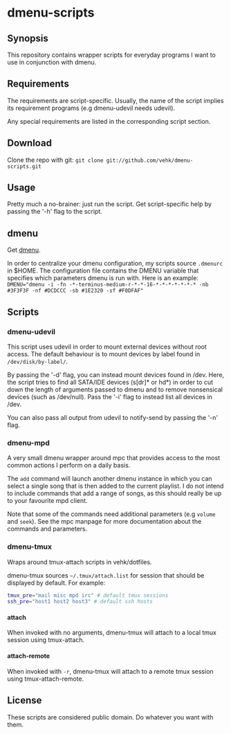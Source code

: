 dmenu-scripts
=============

## Synopsis
This repository contains wrapper scripts for everyday programs I
want to use in conjunction with dmenu.

## Requirements
The requirements are script-specific. Usually, the name of the script
implies its requirement programs (e.g dmenu-udevil needs udevil).

Any special requirements are listed in the corresponding script
section.

## Download
Clone the repo with git:
`git clone git://github.com/vehk/dmenu-scripts.git`

## Usage
Pretty much a no-brainer: just run the script.
Get script-specific help by passing the '-h' flag to the script.

## dmenu
Get [dmenu](http://tools.suckless.org/dmenu).

In order to centralize your dmenu configuration, my scripts source
`.dmenurc` in $HOME.
The configuration file contains the DMENU variable that specifies
which parameters dmenu is run with. Here is an example:
`DMENU="dmenu -i -fn -*-terminus-medium-r-*-*-16-*-*-*-*-*-*-* -nb #3F3F3F -nf #DCDCCC -sb #1E2320 -sf #F0DFAF"`

## Scripts

### dmenu-udevil
This script uses udevil in order to mount external devices without
root access. The default behaviour is to mount devices by label
found in `/dev/disk/by-label/`.

By passing the '-d' flag, you can instead mount devices found in /dev.
Here, the script tries to find all SATA/IDE devices (s[dr]\* or hd\*) in
order to cut down the length of arguments passed to dmenu and to
remove nonsensical devices (such as /dev/null).
Pass the '-i' flag to instead list all devices in /dev.

You can also pass all output from udevil to notify-send by passing the '-n'
flag.

### dmenu-mpd
A very small dmenu wrapper around mpc that provides access to the most common
actions I perform on a daily basis.

The `add` command will launch another dmenu instance in which you can select a
single song that is then added to the current playlist.
I do not intend to include commands that add a range of songs, as this should
really be up to your favourite mpd client.

Note that some of the commands need additional parameters (e.g `volume` and `seek`).
See the mpc manpage for more documentation about the commands and parameters.

### dmenu-tmux
Wraps around tmux-attach scripts in vehk/dotfiles.

dmenu-tmux sources `~/.tmux/attach.list` for session that should be
displayed by default. For example:

```bash
tmux_pre="mail misc mpd irc" # default tmux sessions
ssh_pre="host1 host2 host3" # default ssh hosts
```

#### attach
When invoked with no arguments, dmenu-tmux will attach to a local tmux
session using tmux-attach.

#### attach-remote
When invoked with `-r`, dmenu-tmux will attach to a remote tmux session
using tmux-attach-remote.

## License
These scripts are considered public domain. Do whatever you want with
them.
